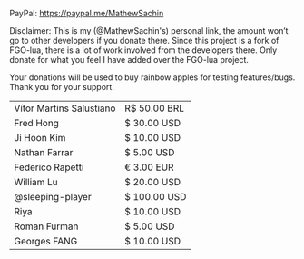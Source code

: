 PayPal: https://paypal.me/MathewSachin

Disclaimer: This is my (@MathewSachin's) personal link, the amount won’t go to other developers if you donate there. Since this project is a fork of FGO-lua, there is a lot of work involved from the developers there. Only donate for what you feel I have added over the FGO-lua project.

Your donations will be used to buy rainbow apples for testing features/bugs.  
Thank you for your support.

|                          |              |
|--------------------------|--------------|
| Vítor Martins Salustiano | R$ 50.00 BRL |
| Fred Hong	           | $ 30.00 USD  |
| Ji Hoon Kim              | $ 10.00 USD  |
| Nathan Farrar            | $ 5.00 USD   |
| Federico Rapetti         | € 3.00 EUR   |
| William Lu               | $ 20.00 USD  |
| @sleeping-player         | $ 100.00 USD |
| Riya                     | $ 10.00 USD  |
| Roman Furman             | $ 5.00 USD   |
| Georges FANG             | $ 10.00 USD  |